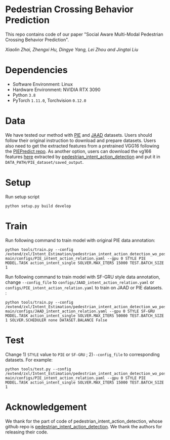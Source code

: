 # Pedestrian Crossing Behavior Prediction
This repo contains code of our paper "Social Aware Multi-Modal Pedestrian Crossing Behavior Prediction". 

_Xiaolin Zhai, Zhengxi Hu, Dingye Yang, Lei Zhou and Jingtai Liu_


# Dependencies

- Software Environment: Linux 
- Hardware Environment: NVIDIA RTX 3090
- Python `3.8`
- PyTorch `1.11.0`, Torchvision `0.12.0`


# Data
We have tested our method with [PIE](https://data.nvision2.eecs.yorku.ca/PIE_dataset/) and [JAAD](https://data.nvision2.eecs.yorku.ca/JAAD_dataset/) datasets. Users should follow their original instruction to download and prepare datasets. Users also need to get the extracted features from a pretrained VGG16 following the [PIEPredict repo](https://github.com/aras62/PIEPredict). As another option, users can download the vg166 features [here](https://drive.google.com/file/d/1xQAyvqE2Q4cxvjyWsCEJR09QjB7UYJIV/view?usp=sharing) extracted by [pedestrian_intent_action_detection](https://github.com/umautobots/pedestrian_intent_action_detection) and put it in `DATA_PATH/PIE_dataset/saved_output`.

# Setup
Run setup script
```
python setup.py build develop
```

# Train
Run following command to train model with original PIE data annotation:
```
python tools/train.py --config /extend/zxl/Intent_Estimation/pedestrian_intent_action_detection_wo_pose-main/configs/PIE_intent_action_relation.yaml --gpu 0 STYLE PIE MODEL.TASK action_intent_single SOLVER.MAX_ITERS 15000 TEST.BATCH_SIZE 1
```

Run following command to train model with SF-GRU style data annotation, change `--config_file` to `configs/JAAD_intent_action_relation.yaml` or `configs/PIE_intent_action_relation.yaml` to train on JAAD or PIE datasets. :
```
python tools/train.py --config /extend/zxl/Intent_Estimation/pedestrian_intent_action_detection_wo_pose-main/configs/JAAD_intent_action_relation.yaml --gpu 0 STYLE SF-GRU MODEL.TASK action_intent_single SOLVER.MAX_ITERS 50000 TEST.BATCH_SIZE 1 SOLVER.SCHEDULER none DATASET.BALANCE False
```

# Test 
Change 1) `STYLE` value to `PIE` or `SF-GRU` ; 2)`--config_file` to corresponding datasets. For example: 
 
``` 
python tools/test.py --config /extend/zxl/Intent_Estimation/pedestrian_intent_action_detection_wo_pose-main/configs/PIE_intent_action_relation.yaml --gpu 0 STYLE PIE MODEL.TASK action_intent_single SOLVER.MAX_ITERS 15000 TEST.BATCH_SIZE 1
```

# Acknowledgement

We thank for the part of code of pedestrian_intent_action_detection, whose github repo is [pedestrian_intent_action_detection](https://github.com/umautobots/pedestrian_intent_action_detection). We thank the authors for releasing their code.
